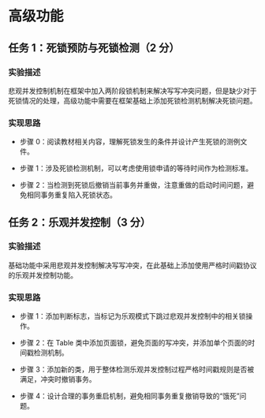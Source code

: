 # 高级功能

## 任务 1：死锁预防与死锁检测（2 分）

### 实验描述

悲观并发控制机制在框架中加入两阶段锁机制来解决写写冲突问题，但是缺少对于死锁情况的处理，高级功能中需要在框架基础上添加死锁检测机制解决死锁问题。

### 实现思路

-   步骤 0：阅读教材相关内容，理解死锁发生的条件并设计产生死锁的测例文件。

-   步骤 1：涉及死锁检测机制，可以考虑使用锁申请的等待时间作为检测标准。

-   步骤 2：当检测到死锁后撤销当前事务并重做，注意重做的启动时间问题，避免相同事务重复陷入死锁状态。

## 任务 2：乐观并发控制（3 分）

### 实验描述

基础功能中采用悲观并发控制解决写写冲突，在此基础上添加使用严格时间戳协议的乐观并发控制功能。

### 实现思路

-   步骤 1：添加判断标志，当标记为乐观模式下跳过悲观并发控制中的相关锁操作。

-   步骤 2：在 Table 类中添加页面锁，避免页面的写冲突，并添加单个页面的时间戳检测机制。

-   步骤 3：添加新的类，用于整体检测乐观并发控制过程严格时间戳规则是否被满足，冲突时撤销事务。

-   步骤 4：设计合理的事务重启机制，避免相同事务重复撤销导致的“饿死”问题。
